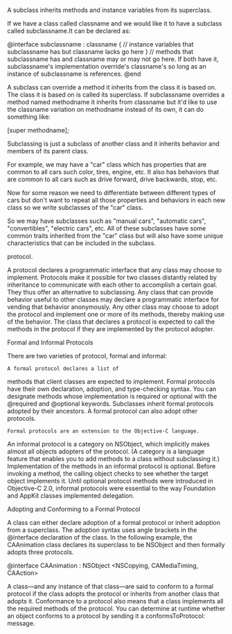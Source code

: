 
A subclass inherits methods and instance variables from its superclass.

If we have a class called classname and we would like it to 
have a subclass called subclassname.It can be declared as:

@interface subclassname : classname {
// instance variables that subclassname has 
but classname lacks go here
}
// methods that subclassname has and classname may or may not go here. If both have it, subclassname's implementation override's 
classname's so long as an instance of subclassname is references.
@end

A subclass can override a method it inherits from the class it is based on. 
The class it is based on is called its superclass. If subclassname overrides a method named methodname it inherits from classname but it'd like to use 
the classname variation on methodname instead of its own, it can do something like:

[super methodname];

Subclassing is just a subclass of another class 
and it inherits behavior and members of its parent class.

For example, we may have a "car" class which has properties that are common to all cars 
such color, tires, engine, etc. It also has behaviors that are common to all cars such as drive forward, drive backwards, stop, etc.

Now for some 
reason we need to differentiate between different types of cars but  don't want to repeat all those properties and behaviors in each new class so we
 write subclasses of the "car" class.

So we may have subclasses such as "manual cars", "automatic cars", "convertibles", "electric cars", etc. All of these 
subclasses have some common traits inherited from the "car" class but will also have some unique characteristics that can be included in the subclass.









protocol.


A protocol declares a programmatic interface that any class may choose to implement. Protocols make it possible for two classes distantly related by inheritance 
to communicate with each other to accomplish a certain goal. They thus offer an alternative to subclassing. Any class that can provide behavior useful to other 
classes may declare a programmatic interface for vending that behavior anonymously. Any other class may choose to adopt the protocol and implement one or more of
 its methods, thereby making use of the behavior. The class that declares a protocol is expected to call the methods in the protocol if they are implemented
 by the protocol adopter. 


Formal and Informal Protocols

There are two varieties of protocol, formal and informal:

    A formal protocol declares a list of
 methods that client classes are expected to implement. Formal protocols have their own declaration, adoption, and type-checking syntax. You can designate
 methods whose implementation is required or optional with the @required and @optional keywords. Subclasses inherit formal protocols adopted by their ancestors.
 A formal protocol can also adopt other protocols.

    Formal protocols are an extension to the Objective-C language.

  
  An informal protocol is a category on NSObject, which implicitly makes almost all objects adopters of the protocol. 
(A category is a language feature that enables you to add methods to a class without subclassing it.) Implementation of the methods in an informal
 protocol is optional. Before invoking a method, the calling object checks to see whether the target object implements it. Until optional protocol 
methods were introduced in Objective-C 2.0, informal protocols were essential to the way Foundation and AppKit classes implemented delegation. 


Adopting and Conforming to a Formal Protocol

A class can either declare adoption of a formal protocol or inherit adoption from a superclass. 
The adoption syntax uses angle brackets in the @interface declaration of the class. In the following example, the CAAnimation class declares
 its superclass to be NSObject and then formally adopts three protocols.

@interface CAAnimation : NSObject <NSCopying, CAMediaTiming, CAAction>


A class—and any instance of that class—are said to conform to a formal protocol if the class adopts the protocol or inherits from another class that 
adopts it. Conformance to a protocol also means that a class implements all the required methods of the protocol. You can determine at runtime whether an 
object conforms to a protocol by sending it a conformsToProtocol: message. 
